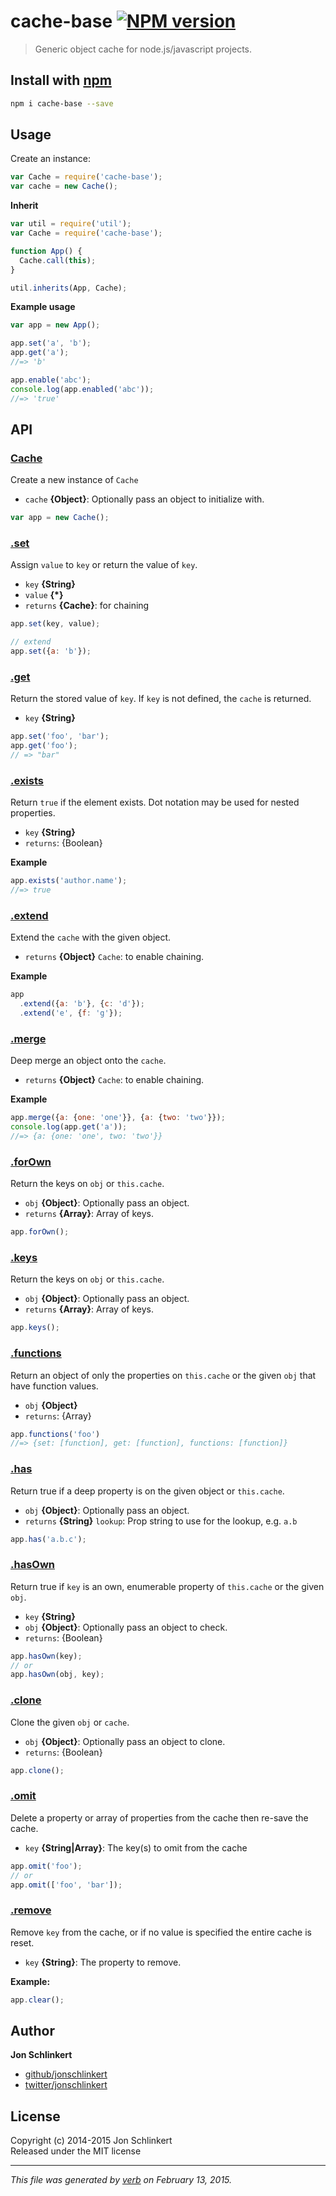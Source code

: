# cache-base [![NPM version](https://badge.fury.io/js/cache-base.svg)](http://badge.fury.io/js/cache-base)

> Generic object cache for node.js/javascript projects.

## Install with [npm](npmjs.org)

```bash
npm i cache-base --save
```

## Usage

Create an instance:

```js
var Cache = require('cache-base');
var cache = new Cache();
```

**Inherit**

```js
var util = require('util');
var Cache = require('cache-base');

function App() {
  Cache.call(this);
}

util.inherits(App, Cache);
```

**Example usage**

```js
var app = new App();

app.set('a', 'b');
app.get('a');
//=> 'b'

app.enable('abc');
console.log(app.enabled('abc'));
//=> 'true'
```

## API
### [Cache](index.js#L29)

Create a new instance of `Cache`

* `cache` **{Object}**: Optionally pass an object to initialize with.    

```js
var app = new Cache();
```

### [.set](index.js#L52)

Assign `value` to `key` or return the value of `key`.

* `key` **{String}**    
* `value` **{*}**    
* `returns` **{Cache}**: for chaining  

```js
app.set(key, value);

// extend
app.set({a: 'b'});
```

### [.get](index.js#L75)

Return the stored value of `key`. If `key` is not defined, the `cache` is returned.

* `key` **{String}**    

```js
app.set('foo', 'bar');
app.get('foo');
// => "bar"
```

### [.exists](index.js#L101)

Return `true` if the element exists. Dot notation may be used for nested properties.

* `key` **{String}**    
* `returns`: {Boolean}  

**Example**

```js
app.exists('author.name');
//=> true
```

### [.extend](index.js#L124)

Extend the `cache` with the given object.

* `returns` **{Object}** `Cache`: to enable chaining.  

**Example**

```js
app
  .extend({a: 'b'}, {c: 'd'});
  .extend('e', {f: 'g'});
```

### [.merge](index.js#L155)

Deep merge an object onto the `cache`.

* `returns` **{Object}** `Cache`: to enable chaining.  

**Example**

```js
app.merge({a: {one: 'one'}}, {a: {two: 'two'}});
console.log(app.get('a'));
//=> {a: {one: 'one', two: 'two'}}
```

### [.forOwn](index.js#L182)

Return the keys on `obj` or `this.cache`.

* `obj` **{Object}**: Optionally pass an object.    
* `returns` **{Array}**: Array of keys.  

```js
app.forOwn();
```

### [.keys](index.js#L202)

Return the keys on `obj` or `this.cache`.

* `obj` **{Object}**: Optionally pass an object.    
* `returns` **{Array}**: Array of keys.  

```js
app.keys();
```

### [.functions](index.js#L220)

Return an object of only the properties on `this.cache` or the given `obj` that have function values.

* `obj` **{Object}**    
* `returns`: {Array}  

```js
app.functions('foo')
//=> {set: [function], get: [function], functions: [function]}
```

### [.has](index.js#L246)

Return true if a deep property is on the given object or `this.cache`.

* `obj` **{Object}**: Optionally pass an object.    
* `returns` **{String}** `lookup`: Prop string to use for the lookup, e.g. `a.b`  

```js
app.has('a.b.c');
```

### [.hasOwn](index.js#L269)

Return true if `key` is an own, enumerable property of `this.cache` or the given `obj`.

* `key` **{String}**    
* `obj` **{Object}**: Optionally pass an object to check.    
* `returns`: {Boolean}  

```js
app.hasOwn(key);
// or
app.hasOwn(obj, key);
```

### [.clone](index.js#L288)

Clone the given `obj` or `cache`.

* `obj` **{Object}**: Optionally pass an object to clone.    
* `returns`: {Boolean}  

```js
app.clone();
```

### [.omit](index.js#L306)

Delete a property or array of properties from the cache then re-save the cache.

* `key` **{String|Array}**: The key(s) to omit from the cache    

```js
app.omit('foo');
// or
app.omit(['foo', 'bar']);
```

### [.remove](index.js#L330)

Remove `key` from the cache, or if no value is specified the entire cache is reset.

* `key` **{String}**: The property to remove.    

**Example:**

```js
app.clear();
```


## Author

**Jon Schlinkert**
 
+ [github/jonschlinkert](https://github.com/jonschlinkert)
+ [twitter/jonschlinkert](http://twitter.com/jonschlinkert) 

## License
Copyright (c) 2014-2015 Jon Schlinkert  
Released under the MIT license

***

_This file was generated by [verb](https://github.com/assemble/verb) on February 13, 2015._